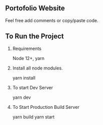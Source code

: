 ## Portofolio Website
Feel free add comments or copy/paste code.

## To Run the Project

1. Requirements
    
    Node 12+, yarn

2. Install all node modules.
    
    yarn install

3. To start Dev Server
        
    yarn dev

3. To Start Production Build Server
    
    yarn build
    yarn start